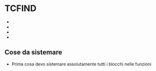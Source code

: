 
# TCFIND
* 
*
*
*

## Cose da sistemare
- Prima cosa devo sistemare assolutamente tutti i blocchi nelle funzioni
